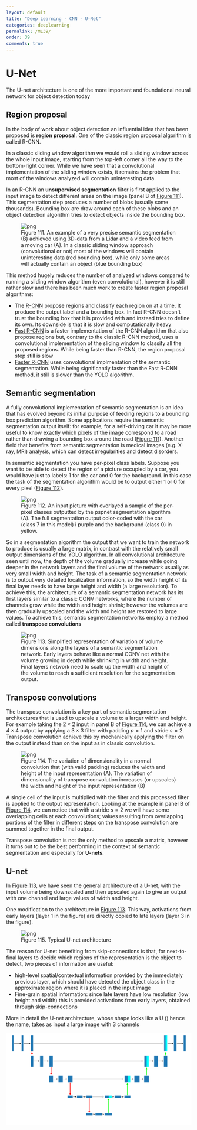 ```yaml
---
layout: default
title: "Deep Learning - CNN - U-Net"
categories: deeplearning
permalink: /ML39/
order: 39
comments: true
---
```


# U-Net
The U-net architecture is one of the more important and foundational neural network for object detection today

## Region proposal
In the body of work about object detection an influential idea that has been proposed is **region proposal**. One of the classic region proposal algorithm is called R-CNN.

In a classic sliding window algorithm we would roll a sliding window across the whole input image, starting from the top-left corner all the way to the bottom-right corner. While we have seen that a convolutional implementation of the sliding window exists, it remains the problem that most of the windows analyzed will contain uninteresting data. 

In an R-CNN an **unsupervised segmentation** filter is first applied to the input image to detect different areas on the image (panel B of <a href="#fig:semseg">Figure 111</a>). This segmentation step produces a number of blobs (usually some thousands). Bounding box are draw around each of these blobs and an object detection algorithm tries to detect objects inside the bounding box.


    

<figure id="fig:semseg">
    <img src="{{site.baseurl}}/pages/ML-39-DeepLearningCNN7_files/ML-39-DeepLearningCNN7_2_0.svg" alt="png">
    <figcaption>Figure 111. An example of a very precise semantic segmentation (B) achieved using 3D-data from a Lidar and a video feed from a moving car (A). In a classic sliding window approach (convolutional or not) most of the windows will contain uninteresting data (red bounding box), while only some areas will actually contain an object (blue bounding box)</figcaption>
</figure>

This method hugely reduces the number of analyzed windows compared to running a sliding window algorithm (even convolutional), however it is still rather slow and there has been much work to create faster region proposal algorithms:

* The [R-CNN](https://arxiv.org/abs/1311.2524) propose regions and classify each region on at a time. It produce the output label and a bounding box. In fact R-CNN doesn't trust the bounding box that it is provided with and instead tries to define its own. Its downside is that it is slow and computationally heavy
* [Fast R-CNN](https://arxiv.org/abs/1504.08083) is a faster implementation of the R-CNN algorithm that also propose regions but, contrary to the classic R-CNN method, uses a convolutional implementation of the sliding window to classify all the proposed regions. While being faster than R-CNN, the region proposal step still is slow
* [Faster R-CNN](https://arxiv.org/pdf/1506.01497) uses convolutional implmentation of the semantic segmentation. While being significantly faster than the Fast R-CNN method, it still is slower than the YOLO algorithm.

## Semantic segmentation
A fully convolutional implementation of semantic segmentation is an idea that has evolved beyond its initial purpose of feeding regions to a bounding box prediction algorithm. Some applications require the semantic segmentation output itself: for example, for a self-driving car it may be more useful to know exactly which pixels of the image correspond to a road rather than drawing a bounding box around the road (<a href="#fig:semseg">Figure 111</a>). Another field that benefits from semantic segmentation is medical images (e.g. X-ray, MRI) analysis, which can detect irregularities and detect disorders.

In semantic segmentation you have per-pixel class labels. Suppose you want to be able to detect the region of a picture occupied by a car, you would have just to labels: $1$ for the car and $0$ for the background. in this case the task of the segmentation algorithm would be to output either 1 or 0 for every pixel (<a href="#fig:segmclasses">Figure 112</a>).


    

<figure id="fig:segmclasses">
    <img src="{{site.baseurl}}/pages/ML-39-DeepLearningCNN7_files/ML-39-DeepLearningCNN7_5_0.svg" alt="png">
    <figcaption>Figure 112. An input picture with overlayed a sample of the per-pixel classes outputted by the pspnet segmentation algorithm (A). The full segmentation output color-coded with the car (class 7 in this model) i purple and the background (class 0) in yellow.</figcaption>
</figure>

So in a segmentation algorithm the output that we want to train the network to produce is usually a large matrix, in contrast with the relatively small output dimensions of the YOLO algorithm. In all convolutional architecture seen until now, the depth of the volume gradually increase while going deeper in the network layers and the final volume of the network usually as very small width and height. The task of a semantic segmentation network is to output very detailed localization information, so the width height of its final layer needs to have large height and width (a large resolution). To achieve this, the architecture of a semantic segmentation network has its first layers similar to a classic CONV networks, where the number of channels grow while the width and height shrink; however the volumes are then gradually upscaled and the width and height are restored to large values. To achieve this, semantic segmentation networks employ a method called **transpose convolutions**


    

<figure id="fig:unetarch">
    <img src="{{site.baseurl}}/pages/ML-39-DeepLearningCNN7_files/ML-39-DeepLearningCNN7_7_0.svg" alt="png">
    <figcaption>Figure 113. Simplified representation of variation of volume dimensions along the layers of a semantic segmentation network. Early layers behave like a normal CONV net with the volume growing in depth while shrinking in width and height. Final layers network need to scale up the width and height of the volume to reach a sufficient resolution for the segmentation output.</figcaption>
</figure>

## Transpose convolutions
The transpose convolution is a key part of semantic segmentation architectures that is used to upscale a volume to a larger width and height. For example taking the $2 \times 2$ input in panel B of <a href="#fig:transposeconv">Figure 114</a>, we can achieve a $4 \times 4$ output by applying a $3 \times 3$ filter with padding $p=1$ and stride $s=2$. Transpose convolution achieve this by mechanically applying the filter on the output instead than on the input as in classic convolution.


    

<figure id="fig:transposeconv">
    <img src="{{site.baseurl}}/pages/ML-39-DeepLearningCNN7_files/ML-39-DeepLearningCNN7_9_0.svg" alt="png">
    <figcaption>Figure 114. The variation of dimensionality in a normal convolution that (with valid padding) reduces the width and height of the input representation (A). The variation of dimensionality of transpose convolution increases (or upscales) the width and height of the input representation (B)</figcaption>
</figure>

A single cell of the input is multiplied with the filter and this processed filter is applied to the output representation. Looking at the example in panel B of <a href="#fig:transposeconv">Figure 114</a>, we can notice that with a stride $s=2$ we will have some overlapping cells at each convolutions; values resulting from overlapping portions of the filter in different steps on the transpose convolution are summed together in the final output.

Transpose convolution is not the only method to upscale a matrix, however it turns out to be the best performing in the context of semantic segmentation and especially for **U-nets**.

## U-net
In <a href="#fig:unetarch">Figure 113</a>, we have seen the general architecture of a U-net, with the input volume being downscaled and then upscaled again to give an output with one channel and large values of width and height.

One modification to the architecture in <a href="#fig:unetarch">Figure 113</a>. This way, activations from early layers (layer 1 in the figure) are directly copied to late layers (layer 3 in the figure). 


    

<figure id="fig:unetarchcomplete">
    <img src="{{site.baseurl}}/pages/ML-39-DeepLearningCNN7_files/ML-39-DeepLearningCNN7_12_0.svg" alt="png">
    <figcaption>Figure 115. Typical U-net architecture</figcaption>
</figure>

The reason for U-net benefiting from skip-connections is that, for next-to-final layers to decide which regions of the representation is the object to detect, two pieces of information are useful:

* high-level spatial/contextual information provided by the immediately previous layer, which should have detected the object class in the approximate region where it is placed in the input image
* Fine-grain spatial information: since late layers have low resolution (low height and width) this is provided activations from early layers, obtained through skip-connections

More in detail the U-net architecture, whose shape looks like a U (<a></a>) hence the name, takes as input a large image with 3 channels


    
![svg](ML-39-DeepLearningCNN7_files/ML-39-DeepLearningCNN7_14_0.svg)
    



```python

```
